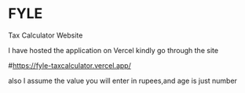 # FYLE
Tax Calculator Website

I have hosted the application on Vercel kindly go through the site

#https://fyle-taxcalculator.vercel.app/


also I assume the value you will enter in rupees,and age is just number



